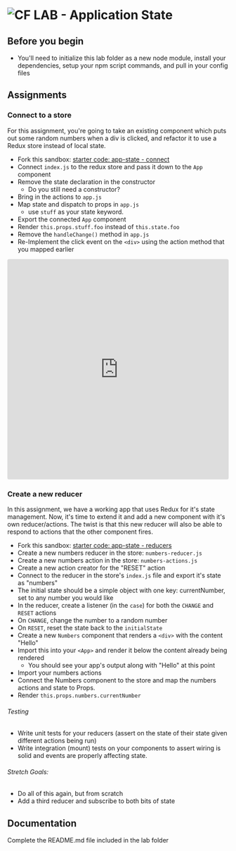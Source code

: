 ![CF](http://i.imgur.com/7v5ASc8.png) LAB - Application State
=============================================================


## Before you begin
* You'll need to initialize this lab folder as a new node module, install your dependencies, setup your npm script commands, and pull in your config files

## Assignments

### Connect to a store
For this assignment, you're going to take an existing component which puts out some random numbers when a div is clicked, and refactor it to use a Redux store instead of local state.

* Fork this sandbox: [starter code: app-state - connect](https://codesandbox.io/s/ojl539kkz5)
* Connect `index.js` to the redux store and pass it down to the `App` component
* Remove the state declaration in the constructor
  * Do you still need a constructor?
* Bring in the actions to `app.js`
* Map state and dispatch to props in `app.js`
  * use `stuff` as your state keyword.
* Export the connected `App` component
* Render `this.props.stuff.foo` instead of `this.state.foo`
* Remove the `handleChange()` method in `app.js`
* Re-Implement the click event on the `<div>` using the action method that you mapped earlier

<iframe src="https://codesandbox.io/embed/zlk5o2y6wp" style="width:100%; height:500px; border:0; border-radius: 4px; overflow:hidden;" sandbox="allow-modals allow-forms allow-popups allow-scripts allow-same-origin"></iframe>


### Create a new reducer
In this assignment, we have a working app that uses Redux for it's state management. Now, it's time to extend it and add a new component with it's own reducer/actions. The twist is that this new reducer will also be able to respond to actions that the other component fires.

* Fork this sandbox: [starter code: app-state - reducers](https://codesandbox.io/s/zlk5o2y6wp)
* Create a new numbers reducer in the store: `numbers-reducer.js`
* Create a new numbers action in the store: `numbers-actions.js`
* Create a new action creator for the "RESET" action
* Connect to the reducer in the store's `index.js` file and export it's state as "numbers"
* The initial state should be a simple object with one key: currentNumber, set to any number you would like
* In the reducer, create a listener (in the `case`) for both the `CHANGE` and `RESET` actions
* On `CHANGE`, change the number to a random number
* On `RESET`, reset the state back to the `initialState`
* Create a new `Numbers` component that renders a `<div>` with the content "Hello"
* Import this into your `<App>` and render it below the content already being rendered
  * You should see your app's output along with "Hello" at this point
* Import your numbers actions
* Connect the Numbers component to the store and map the numbers actions and state to Props.
* Render `this.props.numbers.currentNumber`


###### Testing
* Write unit tests for your reducers (assert on the state of their state given different actions being run)
* Write integration (mount) tests on your components to assert wiring is solid and events are properly affecting state.


###### Stretch Goals:
* Do all of this again, but from scratch
* Add a third reducer and subscribe to both bits of state


##  Documentation
Complete the README.md file included in the lab folder
